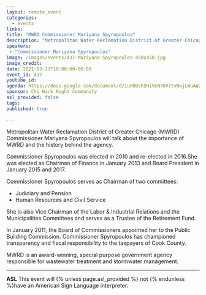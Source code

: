 ```yaml
---
layout: remote_event
categories:
  - events
links: 
title: "MWRD Commissioner Mariyana Spyropoulos"
description: "Metropolitan Water Reclamation District of Greater Chicago (MWRD) is a special purpose government agency responsible for wastewater treatment and stormwater management. Commissioner Mariyana Spyropoulos will talk about the importance of MWRD and the history behind the agency."
speakers:
 - "Commissioner Mariyana Spyropoulos"
image: /images/events/437-Mariyana-Spyropoulos-450x450.jpg
image_credit:
date: 2021-03-23T19:00:00-06:00
event_id: 437
youtube_id: 
agenda: https://docs.google.com/document/d/1uHODeh5HiVeN7OV7tvNwjLWuAWz3jnIOKCEXCatYPIg/edit?usp=sharing
sponsor: Chi Hack Night Community
asl_provided: false
tags: 
published: true

---
```


Metropolitan Water Reclamation District of Greater Chicago (MWRD) Commissioner Mariyana Spyropoulos will talk about the importance of MWRD and the history behind the agency.

Commissioner Spyropoulos was elected in 2010 and re-elected in 2016.She was elected as Chairman of Finance in January 2013 and Board President in January 2015 and 2017.

Commissioner Spyropoulos serves as Chairman of two committees:
 - Judiciary and Pension
 - Human Resources and Civil Service

She is also Vice Chairman of the Labor & Industrial Relations and the Municipalities Committees and serves as a Trustee of the Retirement Fund.

In January 2011, the Board of Commissioners appointed her to the Public Building Commission. Commissioner Spyropoulos has championed transparency and fiscal responsibility to the taxpayers of Cook County.

MWRD is an award-winning, special purpose government agency responsible for wastewater treatment and stormwater management.

---

**ASL** This event will {% unless page.asl_provided %} not {% endunless %}have an American Sign Language interpreter.
